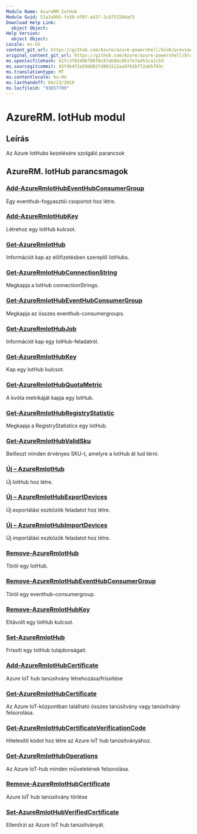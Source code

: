 ```yaml
---
Module Name: AzureRM.IotHub
Module Guid: 51a3a993-fe39-4f8f-a437-2cb751584af5
Download Help Link:
  object Object: 
Help Version:
  object Object: 
Locale: en-US
content_git_url: https://github.com/Azure/azure-powershell/blob/preview/src/ResourceManager/IotHub/Commands.IotHub/help/AzureRM.IotHub.md
original_content_git_url: https://github.com/Azure/azure-powershell/blob/preview/src/ResourceManager/IotHub/Commands.IotHub/help/AzureRM.IotHub.md
ms.openlocfilehash: b2fc3f8249b796f0c87ab9bc0617e7a453ca1c53
ms.sourcegitcommit: 43f4bdf2a59dd82fd881512aa9761bf72eb5703c
ms.translationtype: MT
ms.contentlocale: hu-HU
ms.lasthandoff: 04/23/2019
ms.locfileid: "93657709"
---
```

# AzureRM. IotHub modul
## Leírás
Az Azure IotHubs kezelésére szolgáló parancsok

## AzureRM. IotHub parancsmagok
### [Add-AzureRmIotHubEventHubConsumerGroup](Add-AzureRmIotHubEventHubConsumerGroup.md)
Egy eventhub-fogyasztói csoportot hoz létre.

### [Add-AzureRmIotHubKey](Add-AzureRmIotHubKey.md)
Létrehoz egy IotHub kulcsot.

### [Get-AzureRmIotHub](Get-AzureRmIotHub.md)
Információt kap az előfizetésben szereplő IotHubs.

### [Get-AzureRmIotHubConnectionString](Get-AzureRmIotHubConnectionString.md)
Megkapja a IotHub connectionStrings.

### [Get-AzureRmIotHubEventHubConsumerGroup](Get-AzureRmIotHubEventHubConsumerGroup.md)
Megkapja az összes eventhub-consumergroups.

### [Get-AzureRmIotHubJob](Get-AzureRmIotHubJob.md)
Információt kap egy IotHub-feladatról.

### [Get-AzureRmIotHubKey](Get-AzureRmIotHubKey.md)
Kap egy IotHub kulcsot.

### [Get-AzureRmIotHubQuotaMetric](Get-AzureRmIotHubQuotaMetric.md)
A kvóta metrikáját kapja egy IotHub.

### [Get-AzureRmIotHubRegistryStatistic](Get-AzureRmIotHubRegistryStatistic.md)
Megkapja a RegistryStatistics egy IotHub.

### [Get-AzureRmIotHubValidSku](Get-AzureRmIotHubValidSku.md)
Beilleszt minden érvényes SKU-t, amelyre a IotHub át tud térni.

### [Új – AzureRmIotHub](New-AzureRmIotHub.md)
Új IotHub hoz létre.

### [Új – AzureRmIotHubExportDevices](New-AzureRmIotHubExportDevices.md)
Új exportálási eszközök feladatot hoz létre.

### [Új – AzureRmIotHubImportDevices](New-AzureRmIotHubImportDevices.md)
Új importálási eszközök feladatot hoz létre.

### [Remove-AzureRmIotHub](Remove-AzureRmIotHub.md)
Töröl egy IotHub.

### [Remove-AzureRmIotHubEventHubConsumerGroup](Remove-AzureRmIotHubEventHubConsumerGroup.md)
Töröl egy eventhub-consumergroup.

### [Remove-AzureRmIotHubKey](Remove-AzureRmIotHubKey.md)
Eltávolít egy IotHub kulcsot.

### [Set-AzureRmIotHub](Set-AzureRmIotHub.md)
Frissíti egy IotHub tulajdonságait.

### [Add-AzureRmIotHubCertificate](Add-AzureRmIotHubCertificate.md)
Azure IoT hub tanúsítvány létrehozása/frissítése

### [Get-AzureRmIotHubCertificate](Get-AzureRmIotHubCertificate.md)
Az Azure IoT-központban található összes tanúsítvány vagy tanúsítvány felsorolása. 

### [Get-AzureRmIotHubCertificateVerificationCode](Get-AzureRmIotHubCertificateVerificationCode.md)
Hitelesítő kódot hoz létre az Azure IoT hub tanúsítványához. 

### [Get-AzureRmIotHubOperations](Get-AzureRmIotHubOperations.md)
Az Azure IoT-hub minden műveletének felsorolása. 

### [Remove-AzureRmIotHubCertificate](Remove-AzureRmIotHubCertificate.md)
Azure IoT hub tanúsítvány törlése

### [Set-AzureRmIotHubVerifiedCertificate](Set-AzureRmIotHubVerifiedCertificate.md)
Ellenőrzi az Azure IoT hub tanúsítványát. 
